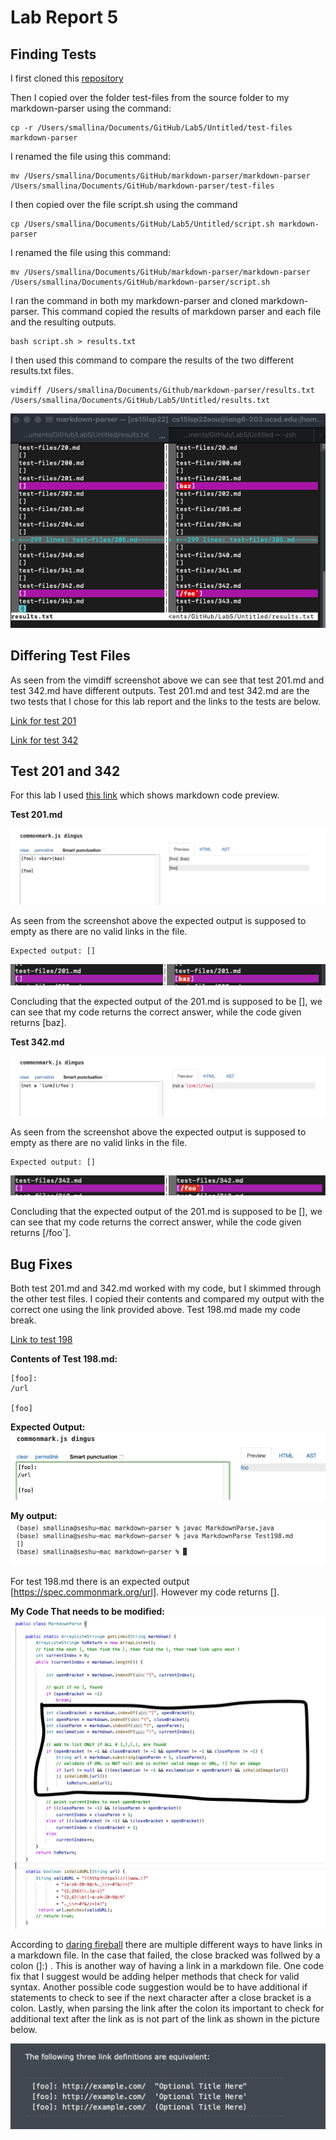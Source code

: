 # Lab Report 5

## Finding Tests 

I first cloned this [repository](https://github.com/nidhidhamnani/markdown-parser.git)

Then I copied over the folder test-files from the source folder to my markdown-parser using the command:

```
cp -r /Users/smallina/Documents/GitHub/Lab5/Untitled/test-files markdown-parser
```

I renamed the file using this command:

```
mv /Users/smallina/Documents/GitHub/markdown-parser/markdown-parser /Users/smallina/Documents/GitHub/markdown-parser/test-files
```

I then copied over the file script.sh using the command 

```
cp /Users/smallina/Documents/GitHub/Lab5/Untitled/script.sh markdown-parser
```

I renamed the file using this command:

```
mv /Users/smallina/Documents/GitHub/markdown-parser/markdown-parser /Users/smallina/Documents/GitHub/markdown-parser/script.sh 
```

I ran the command in both my markdown-parser and cloned markdown-parser. This command copied the results of markdown parser and each file and the resulting outputs.

```
bash script.sh > results.txt
```

I then used this command to compare the results of the two different results.txt files. 

```
vimdiff /Users/smallina/Documents/Github/markdown-parser/results.txt /Users/smallina/Documents/GitHub/Lab5/Untitled/results.txt
```

![Vim Diff](vimdiff.png)

## Differing Test Files

As seen from the vimdiff screenshot above we can see that test 201.md and test 342.md have different outputs. Test 201.md and test 342.md are the two tests that I chose for this lab report and the links to the tests are below. 

[Link for test 201](https://github.com/nidhidhamnani/markdown-parser/blob/main/test-files/201.md)

[Link for test 342](https://github.com/nidhidhamnani/markdown-parser/blob/main/test-files/342.md)


## Test 201 and 342 

For this lab I used [this link](https://spec.commonmark.org/dingus/) which shows markdown code preview. 

**Test 201.md**

![Test](Test201.png)

As seen from the screenshot above the expected output is supposed to empty as there are no valid links in the file. 

```
Expected output: []
```

![Vimdiff](VimDiff201.png)

Concluding that the expected output of the 201.md is supposed to be [], we can see that my code returns the correct answer, while the code given returns [baz]. 

**Test 342.md**

![test](Test342.png) 

As seen from the screenshot above the expected output is supposed to empty as there are no valid links in the file. 

```
Expected output: []
```

![VimDiff2](VimDiff342.png)

Concluding that the expected output of the 201.md is supposed to be [], we can see that my code returns the correct answer, while the code given returns [/foo`]. 

## Bug Fixes

Both test 201.md and 342.md worked with my code, but I skimmed through the other test files. I copied their contents and compared my output with the correct one using the link provided above. Test 198.md made my code break.

[Link to test 198](https://github.com/nidhidhamnani/markdown-parser/blob/main/test-files/198.md)

**Contents of Test 198.md:**

```
[foo]:
/url

[foo]
```

**Expected Output:**
![Expected Output](Test198.png)

**My output:**
![My Output](OutputFail.png)

For test 198.md there is an expected output [https://spec.commonmark.org/url]. However my code returns []. 

**My Code That needs to be modified:**
![image](CodeSnippet1.png)

According to [daring fireball](https://daringfireball.net/projects/markdown/syntax#link) there are multiple different ways to have links in a markdown file. In the case that failed, the close bracked was follwed by a colon (]:) . This is another way of having a link in a markdown file. One code fix that I suggest would be adding helper methods that check for valid syntax. Another possible code suggestion would be to have additional if statements to check to see if the next character after a close bracket is a colon. Lastly, when parsing the link after the colon its important to check for additional text after the link as is not part of the link as shown in the picture below.

![Example](Example.png)









